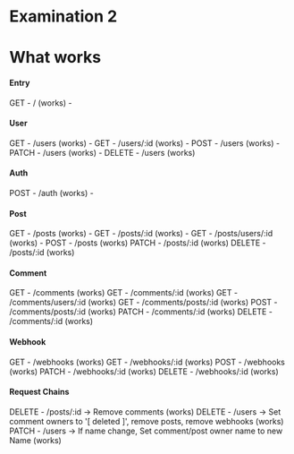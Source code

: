 # Examination 2

# What works

#### Entry
GET - / (works) -

#### User
GET - /users (works)  -
GET - /users/:id (works) -
POST - /users (works) -
PATCH - /users (works) -
DELETE - /users (works)

#### Auth
POST - /auth (works) -

#### Post
GET - /posts (works) -
GET - /posts/:id (works) -
GET - /posts/users/:id (works) -
POST - /posts (works)
PATCH - /posts/:id (works)
DELETE - /posts/:id (works)

#### Comment
GET - /comments (works)
GET - /comments/:id (works)
GET - /comments/users/:id (works)
GET - /comments/posts/:id (works)
POST - /comments/posts/:id (works)
PATCH - /comments/:id (works)
DELETE - /comments/:id (works)

#### Webhook
GET - /webhooks (works)
GET - /webhooks/:id (works)
POST - /webhooks (works)
PATCH - /webhooks/:id (works)
DELETE - /webhooks/:id (works)

#### Request Chains
DELETE - /posts/:id -> Remove comments (works)
DELETE - /users -> Set comment owners to '[ deleted ]', remove posts, remove webhooks (works)  
PATCH - /users -> If name change, Set comment/post owner name to new Name (works)